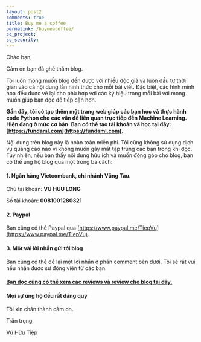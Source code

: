 ```yaml
---
layout: post2
comments: true
title: Buy me a coffee 
permalink: /buymeacoffee/
sc_project: 
sc_security: 
---
```


<!-- sc_project: 11381212
sc_security: 1b751a0b
 -->
Chào bạn,

Cảm ơn bạn đã ghé thăm blog.

Tôi luôn mong muốn blog đến được với nhiều độc giả và luôn đầu tư thời gian vào cả nội dung lẫn hình thức cho mỗi bài viết. Đặc biệt, các hình minh hoạ đều được vẽ lại cho phù hợp với các ký hiệu trong mỗi bài với mong muốn giúp bạn đọc dễ tiếp cận hơn. 

**Gần đây, tôi có tạo thêm một trang web giúp các bạn học và thực hành code Python cho các vấn đề liên quan trực tiếp đến Machine Learning. Hiện đang ở mức cơ bản. Bạn có thể tạo tài khoản và học tại đây: [https://fundaml.com](https://fundaml.com).**

Nội dung trên blog này là hoàn toàn miễn phí. Tôi cũng không sử dụng dịch vụ quảng cáo nào vì không muốn gây mất tập trung các bạn trong khi đọc. Tuy nhiên, nếu bạn thấy nội dung hữu ích và muốn đóng góp cho blog, bạn có thể ủng hộ blog qua một trong ba cách:

#### 1. Ngân hàng Vietcombank, chi nhánh Vũng Tàu. 
<!-- (Khi chuyển các bạn vui lòng kèm trong ghi chú/mục đích chuyển từ khóa: **machinelearning**) -->

Chủ tài khoản: **VU HUU LONG**

Số tài khoản: **0081001280321**

#### 2. Paypal 
Bạn cũng có thể Paypal qua [https://www.paypal.me/TiepVu](https://www.paypal.me/TiepVu).

#### 3. Một vài lời nhắn gửi tới blog 
Bạn cũng có thể để lại một lời nhắn ở phần comment bên dưới. Tôi sẽ rất vui nếu nhận được sự động viên từ các bạn. 

#### [Bạn đọc cũng có thể xem các reviews và review cho blog tại đây.](https://www.facebook.com/pg/machinelearningbasicvn/reviews/)

####  Mọi sự ủng hộ đều rất đáng quý

Tôi xin chân thành cảm ơn. 

Trân trọng,

Vũ Hữu Tiệp 

